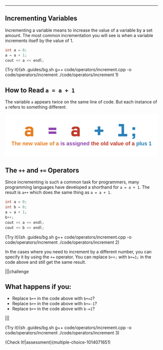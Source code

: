 ---

## Incrementing Variables
Incrementing a variable means to increase the value of a variable by a set amount. The most common incrementation you will see is when a variable increments itself by the value of 1.

```c++
int a = 0;
a = a + 1;
cout << a << endl;
```

{Try it}(sh .guides/bg.sh g++ code/operators/increment.cpp -o code/operators/increment ./code/operators/increment 1)

## How to Read `a = a + 1`
The variable `a` appears twice on the same line of code. But each instance of `a` refers to something different.

![.guides/img/Increment](.guides/img/Increment.png)

## The `++` and `+=` Operators
Since incrementing is such a common task for programmers, many programming languages have developed a shorthand for `a = a + 1`. The result is `a++` which does the same thing as `a = a + 1`.

```c++
int a = 0;
int b = 0;
a = a + 1;
b++;
cout << a << endl;
cout << b << endl;
```

{Try it}(sh .guides/bg.sh g++ code/operators/increment.cpp -o code/operators/increment ./code/operators/increment 2)

In the cases where you need to increment by a different number, you can specify it by using the `+=` operator. You can replace `b++;` with `b+=1;` in the code above and still get the same result.

|||challenge
## What happens if you:
* Replace `b++` in the code above with `b+=2`?
* Replace `b++` in the code above with `b+=-1`?
* Replace `b++` in the code above with `b-=1`?

|||

{Try it}(sh .guides/bg.sh g++ code/operators/increment.cpp -o code/operators/increment ./code/operators/increment 3)

{Check It!|assessment}(multiple-choice-1014071651)

